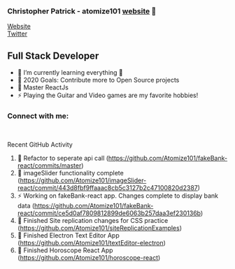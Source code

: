 ### Christopher Patrick - atomize101 [website] 👋

[Website](http://www.nuclearcoding.com)
<br />
[Twitter](https://twitter.com/atomize101)

## Full Stack Developer

-   🌱 I’m currently learning everything 🤣
-   🥅 2020 Goals: Contribute more to Open Source projects
-   💪 Master ReactJs
-   ⚡ Playing the Guitar and Video games are my favorite hobbies!

### Connect with me:

<br />

Recent GitHub Activity

<!--START_SECTION:activity-->

1. 💪 Refactor to seperate api call (https://github.com/Atomize101/fakeBank-react/commits/master)
2. 💪 imageSlider functionality complete (https://github.com/Atomize101/imageSlider-react/commit/443d8fbf9ffaaac8cb5c3127b2c47100820d2387)
3. ⚡ Working on fakeBank-react app. Changes complete to display bank data (https://github.com/Atomize101/fakeBank-react/commit/ce5d0af7809812899de6063b257daa3ef230136b)
4. 💪 Finished Site replication changes for CSS practice (https://github.com/Atomize101/siteReplicationExamples)
5. 💪 Finished Electron Text Editor App (https://github.com/Atomize101/textEditor-electron)
6. 💪 Finished Horoscope React App (https://github.com/Atomize101/horoscope-react)

[website]: http://www.nuclearcoding.com
[twitter]: https://twitter.com/atomize101
[linkedin]: https://www.linkedin.com/in/chris-patrick-29854138/
